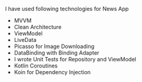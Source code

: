 I have used following technologies for News App

- MVVM
- Clean Architecture
- ViewModel
- LiveData
- Picasso for Image Downloading
- DataBinding with Binding Adapter
- I wrote Unit Tests for Repository and ViewModel
- Kotlin Coroutines
- Koin for Dependency Injection

